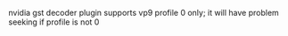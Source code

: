 nvidia gst decoder plugin supports vp9 profile 0 only; it will have problem seeking if profile is not 0